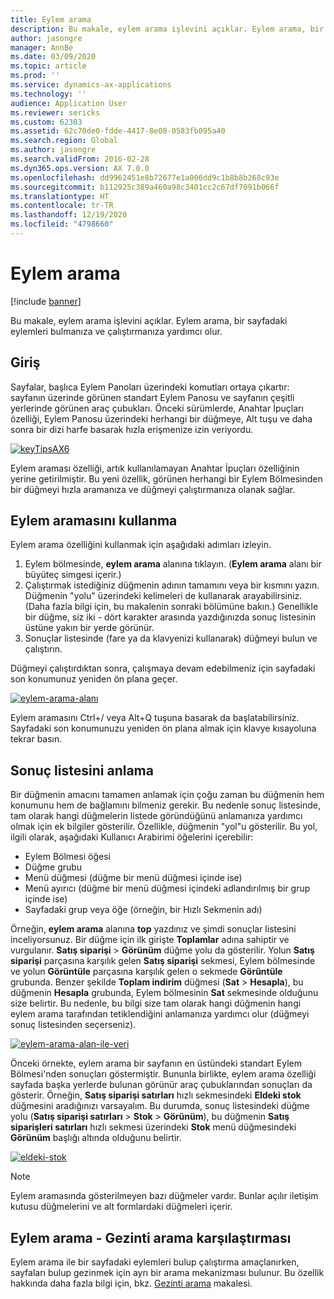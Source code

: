 ```yaml
---
title: Eylem arama
description: Bu makale, eylem arama işlevini açıklar. Eylem arama, bir sayfadaki eylemleri bulmanıza ve çalıştırmanıza yardımcı olur.
author: jasongre
manager: AnnBe
ms.date: 03/09/2020
ms.topic: article
ms.prod: ''
ms.service: dynamics-ax-applications
ms.technology: ''
audience: Application User
ms.reviewer: sericks
ms.custom: 62303
ms.assetid: 62c70de0-fdde-4417-8e08-0583fb095a40
ms.search.region: Global
ms.author: jasongre
ms.search.validFrom: 2016-02-28
ms.dyn365.ops.version: AX 7.0.0
ms.openlocfilehash: dd9962451e8b72677e1a006dd9c1b8b8b268c93e
ms.sourcegitcommit: b112925c389a460a98c3401cc2c67df7091b066f
ms.translationtype: HT
ms.contentlocale: tr-TR
ms.lasthandoff: 12/19/2020
ms.locfileid: "4798660"
---
```

# <a name="action-search"></a>Eylem arama

[!include [banner](../includes/banner.md)]

Bu makale, eylem arama işlevini açıklar. Eylem arama, bir sayfadaki eylemleri bulmanıza ve çalıştırmanıza yardımcı olur.

## <a name="introduction"></a>Giriş

Sayfalar, başlıca Eylem Panoları üzerindeki komutları ortaya çıkartır: sayfanın üzerinde görünen standart Eylem Panosu ve sayfanın çeşitli yerlerinde görünen araç çubukları. Önceki sürümlerde, Anahtar İpuçları özelliği, Eylem Panosu üzerindeki herhangi bir düğmeye, Alt tuşu ve daha sonra bir dizi harfe basarak hızla erişmenize izin veriyordu.

[![keyTipsAX6](./media/keytipsax6.png)](./media/keytipsax6.png)

Eylem araması özelliği, artık kullanılamayan Anahtar İpuçları özelliğinin yerine getirilmiştir. Bu yeni özellik, görünen herhangi bir Eylem Bölmesinden bir düğmeyi hızla aramanıza ve düğmeyi çalıştırmanıza olanak sağlar.

## <a name="using-action-search"></a>Eylem aramasını kullanma

Eylem arama özelliğini kullanmak için aşağıdaki adımları izleyin.

1. Eylem bölmesinde, **eylem arama** alanına tıklayın. (**Eylem arama** alanı bir büyüteç simgesi içerir.)
2. Çalıştırmak istediğiniz düğmenin adının tamamını veya bir kısmını yazın. Düğmenin "yolu" üzerindeki kelimeleri de kullanarak arayabilirsiniz. (Daha fazla bilgi için, bu makalenin sonraki bölümüne bakın.) Genellikle bir düğme, siz iki - dört karakter arasında yazdığınızda sonuç listesinin üstüne yakın bir yerde görünür.
3. Sonuçlar listesinde (fare ya da klavyenizi kullanarak) düğmeyi bulun ve çalıştırın.

Düğmeyi çalıştırdıktan sonra, çalışmaya devam edebilmeniz için sayfadaki son konumunuz yeniden ön plana geçer.

[![eylem-arama-alanı](./media/action-search-field.png)](./media/action-search-field.png)

Eylem aramasını Ctrl+/ veya Alt+Q tuşuna basarak da başlatabilirsiniz. Sayfadaki son konumunuzu yeniden ön plana almak için klavye kısayoluna tekrar basın.

## <a name="understanding-the-results-list"></a>Sonuç listesini anlama

Bir düğmenin amacını tamamen anlamak için çoğu zaman bu düğmenin hem konumunu hem de bağlamını bilmeniz gerekir. Bu nedenle sonuç listesinde, tam olarak hangi düğmelerin listede göründüğünü anlamanıza yardımcı olmak için ek bilgiler gösterilir. Özellikle, düğmenin "yol"u gösterilir. Bu yol, ilgili olarak, aşağıdaki Kullanıcı Arabirimi öğelerini içerebilir:

- Eylem Bölmesi öğesi
- Düğme grubu
- Menü düğmesi (düğme bir menü düğmesi içinde ise)
- Menü ayırıcı (düğme bir menü düğmesi içindeki adlandırılmış bir grup içinde ise)
- Sayfadaki grup veya öğe (örneğin, bir Hızlı Sekmenin adı)

Örneğin, **eylem arama** alanına **top** yazdınız ve şimdi sonuçlar listesini inceliyorsunuz. Bir düğme için ilk girişte **Toplamlar** adına sahiptir ve vurgulanır. **Satış siparişi** &gt; **Görünüm** düğme yolu da gösterilir. Yolun **Satış siparişi** parçasına karşılık gelen **Satış siparişi** sekmesi, Eylem bölmesinde ve yolun **Görüntüle** parçasına karşılık gelen o sekmede **Görüntüle** grubunda. Benzer şekilde **Toplam indirim** düğmesi (**Sat** &gt; **Hesapla**), bu düğmenin **Hesapla** grubunda, Eylem bölmesinin **Sat** sekmesinde olduğunu size belirtir. Bu nedenle, bu bilgi size tam olarak hangi düğmenin hangi eylem arama tarafından tetiklendiğini anlamanıza yardımcı olur (düğmeyi sonuç listesinden seçerseniz).

[![eylem-arama-alan-ile-veri](./media/action-search-field-with-data.png)](./media/action-search-field-with-data.png)

Önceki örnekte, eylem arama bir sayfanın en üstündeki standart Eylem Bölmesi'nden sonuçları göstermiştir. Bununla birlikte, eylem arama özelliği sayfada başka yerlerde bulunan görünür araç çubuklarından sonuçları da gösterir. Örneğin, **Satış siparişi satırları** hızlı sekmesindeki **Eldeki stok** düğmesini aradığınızı varsayalım. Bu durumda, sonuç listesindeki düğme yolu (**Satış siparişi satırları** &gt; **Stok** &gt; **Görünüm**), bu düğmenin **Satış siparişleri satırları** hızlı sekmesi üzerindeki **Stok** menü düğmesindeki **Görünüm** başlığı altında olduğunu belirtir.

[![eldeki-stok](./media/on-hand-inventory.png)](./media/on-hand-inventory.png)

> [!NOTE]
> Eylem aramasında gösterilmeyen bazı düğmeler vardır. Bunlar açılır iletişim kutusu düğmelerini ve alt formlardaki düğmeleri içerir. 

## <a name="action-search-vs-navigation-search"></a>Eylem arama - Gezinti arama karşılaştırması

Eylem arama ile bir sayfadaki eylemleri bulup çalıştırma amaçlanırken, sayfaları bulup gezinmek için ayrı bir arama mekanizması bulunur. Bu özellik hakkında daha fazla bilgi için, bkz. [Gezinti arama](navigation-search.md) makalesi.
